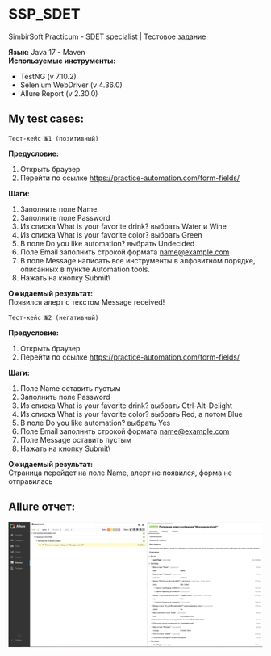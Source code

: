 # SSP_SDET
SimbirSoft Practicum - SDET specialist | Тестовое задание

**Язык:** Java 17 - Maven\
**Используемые инструменты:**
* TestNG (v 7.10.2)
* Selenium WebDriver (v 4.36.0)
* Allure Report (v 2.30.0)

## My test cases:
    Тест-кейс №1 (позитивный)
**Предусловие:**
1) Открыть браузер
2) Перейти по ссылке https://practice-automation.com/form-fields/ 

**Шаги:**
1. Заполнить поле Name
2. Заполнить поле Password
3. Из списка What is your favorite drink? выбрать Water и Wine
4. Из списка What is your favorite color? выбрать Green
5. В поле Do you like automation? выбрать Undecided
6. Поле Email заполнить строкой формата name@example.com
7. В поле Message написать все инструменты в алфовитном порядке,\
описанных в пункте Automation tools.
8. Нажать на кнопку Submit\

**Ожидаемый результат:**\
Появился алерт с текстом Message received!


    Тест-кейс №2 (негативный)
**Предусловие:**
1) Открыть браузер
2) Перейти по ссылке https://practice-automation.com/form-fields/

**Шаги:**
1. Поле Name оставить пустым
2. Заполнить поле Password
3. Из списка What is your favorite drink? выбрать Ctrl-Alt-Delight
4. Из списка What is your favorite color? выбрать Red, а потом Blue
5. В поле Do you like automation? выбрать Yes
6. Поле Email заполнить строкой формата name@example.com
7. Поле Message оставить пустым 
8. Нажать на кнопку Submit\

**Ожидаемый результат:**\
Страница перейдет на поле Name, алерт не появился, форма не отправилась

## Allure отчет:
![img.png](img.png)

